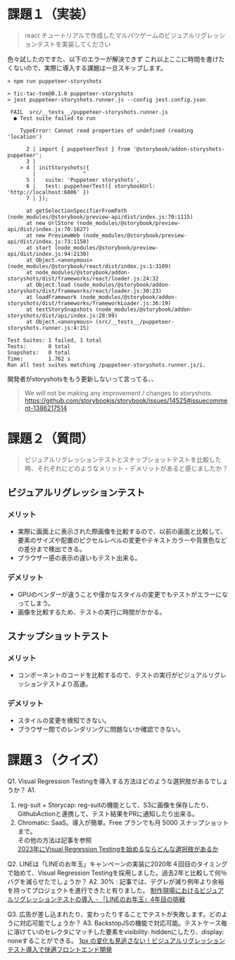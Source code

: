 # 課題１（実装）
> react チュートリアルで作成したマルバツゲームのビジュアルリグレッションテストを実装してください

色々試したのですた、以下のエラーが解決できず
これ以上ここに時間を書けたくないので、実際に導入する課題は一旦スキップします。

```
> npm run puppeteer-storyshots                               

> tic-tac-toe@0.1.0 puppeteer-storyshots
> jest puppeteer-storyshots.runner.js --config jest.config.json

 FAIL  src/__tests__/puppeteer-storyshots.runner.js
  ● Test suite failed to run
                                                                                                                    
    TypeError: Cannot read properties of undefined (reading 'location')

      2 | import { puppeteerTest } from '@storybook/addon-storyshots-puppeteer';
      3 |
    > 4 | initStoryshots({
        |               ^
      5 |   suite: 'Puppeteer storyshots',
      6 |   test: puppeteerTest({ storybookUrl: 'http://localhost:6006' })
      7 | });

      at getSelectionSpecifierFromPath (node_modules/@storybook/preview-api/dist/index.js:70:1115)
      at new UrlStore (node_modules/@storybook/preview-api/dist/index.js:70:1627)
      at new PreviewWeb (node_modules/@storybook/preview-api/dist/index.js:73:1158)
      at start (node_modules/@storybook/preview-api/dist/index.js:94:2130)
      at Object.<anonymous> (node_modules/@storybook/react/dist/index.js:1:3109)
      at node_modules/@storybook/addon-storyshots/dist/frameworks/react/loader.js:24:32
      at Object.load (node_modules/@storybook/addon-storyshots/dist/frameworks/react/loader.js:30:23)
      at loadFramework (node_modules/@storybook/addon-storyshots/dist/frameworks/frameworkLoader.js:36:19)     
      at testStorySnapshots (node_modules/@storybook/addon-storyshots/dist/api/index.js:28:99)
      at Object.<anonymous> (src/__tests__/puppeteer-storyshots.runner.js:4:15)

Test Suites: 1 failed, 1 total
Tests:       0 total
Snapshots:   0 total
Time:        1.762 s
Ran all test suites matching /puppeteer-storyshots.runner.js/i.
```
開発者がstoryshotsをもう更新しないって言ってる、、
> We will not be making any improvement / changes to storyshots.
https://github.com/storybookjs/storybook/issues/14525#issuecomment-1386217514

# 課題２（質問）
> ビジュアルリグレッションテストとスナップショットテストを比較した時、それぞれにどのようなメリット・デメリットがあると感じましたか？

## ビジュアルリグレッションテスト
### メリット
- 実際に画面上に表示された際画像を比較するので、以前の画面と比較して、要素のサイズや配置のピクセルレベルの変更やテキストカラーや背景色などの差分まで検出できる。
- ブラウザー感の表示の違いもテスト出来る。
### デメリット
- GPUのベンダーが違うことや僅かなスタイルの変更でもテストがエラーになってしまう。
- 画像を比較するため、テストの実行に時間がかかる。

## スナップショットテスト
### メリット
- コンポーネントのコードを比較するので、テストの実行がビジュアルリグレッションテストより高速。
### デメリット
- スタイルの変更を検知できない。
- ブラウザー間でのレンダリングに問題ないか確認できない。

# 課題３（クイズ）
Q1. Visual Regression Testingを導入する方法はどのような選択肢があるでしょうか？
A1.   
1. reg-suit + Storycap: reg-suitの機能として、S3に画像を保存したり、GithubActionと連携して、テスト結果をPRに通知したり出来る。
2. Chromatic: SaaS。導入が簡単。Free プランでも月 5000 スナップショットまで。  
その他の方法は記事を参照  
[2023年にVisual Regression Testingを始めるならどんな選択肢があるか](https://zenn.dev/loglass/articles/visual-regression-testing-comparison)

Q2. LINEは「LINEのお年玉」キャンペーンの実装に2020年４回目のタイミングで始めて、Visual Regression Testingを採用しました。過去2年と比較して何％バグを減らせたでしょうか？
A2. 30% : 記事では、デグレが減り例年より余裕を持ってプロジェクトを進行できたと有りました。
[制作現場におけるビジュアルリグレッションテストの導入 - 「LINEのお年玉」4年目の挑戦](https://engineering.linecorp.com/ja/blog/visual-regression-otoshidama#id-%E5%88%B6%E4%BD%9C%E7%8F%BE%E5%A0%B4%E3%81%AB%E3%81%8A%E3%81%91%E3%82%8B%E3%83%93%E3%82%B8%E3%83%A5%E3%82%A2%E3%83%AB%E3%83%AA%E3%82%B0%E3%83%AC%E3%83%83%E3%82%B7%E3%83%A7%E3%83%B3%E3%81%AE%E5%B0%8E%E5%85%A5-%E3%80%8CLINE%E3%81%AE%E3%81%8A%E5%B9%B4%E7%8E%89%E3%80%8D4%E5%B9%B4%E7%9B%AE%E3%81%AE%E6%8C%91%E6%88%A6-%E3%83%93%E3%82%B8%E3%83%A5%E3%82%A2%E3%83%AB%E3%83%AC%E3%82%B0%E3%83%AC%E3%83%83%E3%82%B7%E3%83%A7%E3%83%B3%E3%83%86%E3%82%B9%E3%83%88%E3%82%92%E5%B0%8E%E5%85%A5%E3%81%97%E3%81%9F%E3%81%93%E3%81%A8%E3%81%AB%E3%82%88%E3%82%8B%E5%8A%B9%E6%9E%9C)

Q3. 広告が差し込まれたり、変わったりすることでテストが失敗します。どのように対応可能でしょうか？
A3. BackstopJSの機能で対応可能。テストケース毎に溶けていのセレクタにマッチした要素をvisibility: hiddenにしたり、display: noneすることができる。
[1px の変化も見逃さない！ビジュアルリグレッションテスト導入で快適フロントエンド開発](https://tech.dely.jp/entry/vis_reg_test#%E5%BA%83%E5%91%8A%E3%81%8C%E5%B7%AE%E3%81%97%E8%BE%BC%E3%81%BE%E3%82%8C%E3%81%9F%E3%82%8A%E5%A4%89%E3%82%8F%E3%81%A3%E3%81%9F%E3%81%A0%E3%81%91%E3%81%A7%E3%83%86%E3%82%B9%E3%83%88%E3%81%8C%E5%A3%8A%E3%82%8C%E3%82%8B%E3%81%AE%E3%81%A7%E3%81%AF)